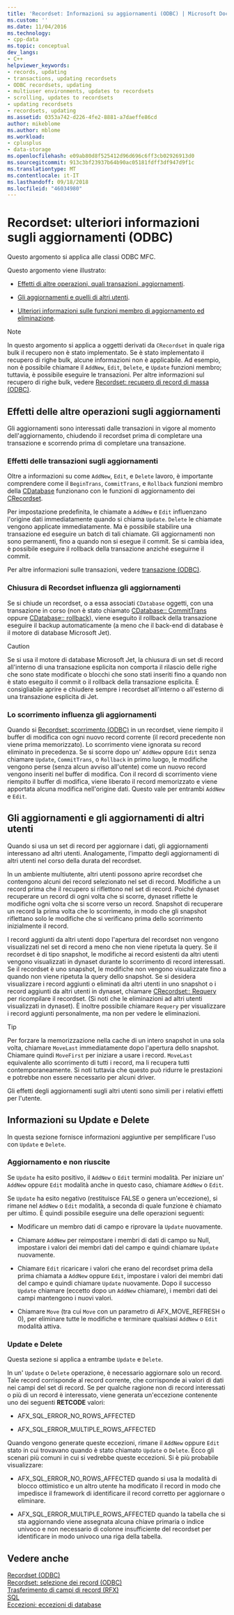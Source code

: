 ```yaml
---
title: 'Recordset: Informazioni su aggiornamenti (ODBC) | Microsoft Docs'
ms.custom: ''
ms.date: 11/04/2016
ms.technology:
- cpp-data
ms.topic: conceptual
dev_langs:
- C++
helpviewer_keywords:
- records, updating
- transactions, updating recordsets
- ODBC recordsets, updating
- multiuser environments, updates to recordsets
- scrolling, updates to recordsets
- updating recordsets
- recordsets, updating
ms.assetid: 0353a742-d226-4fe2-8881-a7daeffe86cd
author: mikeblome
ms.author: mblome
ms.workload:
- cplusplus
- data-storage
ms.openlocfilehash: e09ab80d8f525412d96d696c6ff3cb02926913d0
ms.sourcegitcommit: 913c3bf23937b64b90ac05181fdff3df947d9f1c
ms.translationtype: MT
ms.contentlocale: it-IT
ms.lasthandoff: 09/18/2018
ms.locfileid: "46034980"
---
```

# <a name="recordset-more-about-updates-odbc"></a>Recordset: ulteriori informazioni sugli aggiornamenti (ODBC)

Questo argomento si applica alle classi ODBC MFC.  
  
Questo argomento viene illustrato:  
  
- [Effetti di altre operazioni, quali transazioni, aggiornamenti](#_core_how_transactions_affect_updates).  
  
- [Gli aggiornamenti e quelli di altri utenti](#_core_your_updates_and_the_updates_of_other_users).  
  
- [Ulteriori informazioni sulle funzioni membro di aggiornamento ed eliminazione](#_core_more_about_update_and_delete).  
  
> [!NOTE]
>  In questo argomento si applica a oggetti derivati da `CRecordset` in quale riga bulk il recupero non è stato implementato. Se è stato implementato il recupero di righe bulk, alcune informazioni non è applicabile. Ad esempio, non è possibile chiamare il `AddNew`, `Edit`, `Delete`, e `Update` funzioni membro; tuttavia, è possibile eseguire le transazioni. Per altre informazioni sul recupero di righe bulk, vedere [Recordset: recupero di record di massa (ODBC)](../../data/odbc/recordset-fetching-records-in-bulk-odbc.md).  
  
##  <a name="_core_how_other_operations_affect_updates"></a> Effetti delle altre operazioni sugli aggiornamenti  

Gli aggiornamenti sono interessati dalle transazioni in vigore al momento dell'aggiornamento, chiudendo il recordset prima di completare una transazione e scorrendo prima di completare una transazione.  
  
###  <a name="_core_how_transactions_affect_updates"></a> Effetti delle transazioni sugli aggiornamenti  

Oltre a informazioni su come `AddNew`, `Edit`, e `Delete` lavoro, è importante comprendere come il `BeginTrans`, `CommitTrans`, e `Rollback` funzioni membro della [CDatabase](../../mfc/reference/cdatabase-class.md) funzionano con le funzioni di aggiornamento dei [CRecordset](../../mfc/reference/crecordset-class.md).  
  
Per impostazione predefinita, le chiamate a `AddNew` e `Edit` influenzano l'origine dati immediatamente quando si chiama `Update`. `Delete` le chiamate vengono applicate immediatamente. Ma è possibile stabilire una transazione ed eseguire un batch di tali chiamate. Gli aggiornamenti non sono permanenti, fino a quando non si esegue il commit. Se si cambia idea, è possibile eseguire il rollback della transazione anziché eseguirne il commit.  
  
Per altre informazioni sulle transazioni, vedere [transazione (ODBC)](../../data/odbc/transaction-odbc.md).  
  
###  <a name="_core_how_closing_the_recordset_affects_updates"></a> Chiusura di Recordset influenza gli aggiornamenti  

Se si chiude un recordset, o a essa associati `CDatabase` oggetti, con una transazione in corso (non è stato chiamato [CDatabase:: CommitTrans](../../mfc/reference/cdatabase-class.md#committrans) oppure [CDatabase:: rollback](../../mfc/reference/cdatabase-class.md#rollback)), viene eseguito il rollback della transazione eseguire il backup automaticamente (a meno che il back-end di database è il motore di database Microsoft Jet).  
  
> [!CAUTION]
>  Se si usa il motore di database Microsoft Jet, la chiusura di un set di record all'interno di una transazione esplicita non comporta il rilascio delle righe che sono state modificate o blocchi che sono stati inseriti fino a quando non è stato eseguito il commit o il rollback della transazione esplicita. È consigliabile aprire e chiudere sempre i recordset all'interno o all'esterno di una transazione esplicita di Jet.  
  
###  <a name="_core_how_scrolling_affects_updates"></a> Lo scorrimento influenza gli aggiornamenti  

Quando si [Recordset: scorrimento (ODBC)](../../data/odbc/recordset-scrolling-odbc.md) in un recordset, viene riempito il buffer di modifica con ogni nuovo record corrente (il record precedente non viene prima memorizzato). Lo scorrimento viene ignorata su record eliminato in precedenza. Se si scorre dopo un' `AddNew` oppure `Edit` senza chiamare `Update`, `CommitTrans`, o `Rollback` in primo luogo, le modifiche vengono perse (senza alcun avviso all'utente) come un nuovo record vengono inseriti nel buffer di modifica. Con il record di scorrimento viene riempito il buffer di modifica, viene liberato il record memorizzato e viene apportata alcuna modifica nell'origine dati. Questo vale per entrambi `AddNew` e `Edit`.  
  
##  <a name="_core_your_updates_and_the_updates_of_other_users"></a> Gli aggiornamenti e gli aggiornamenti di altri utenti  

Quando si usa un set di record per aggiornare i dati, gli aggiornamenti interessano ad altri utenti. Analogamente, l'impatto degli aggiornamenti di altri utenti nel corso della durata del recordset.  
  
In un ambiente multiutente, altri utenti possono aprire recordset che contengono alcuni dei record selezionato nel set di record. Modifiche a un record prima che il recupero si riflettono nel set di record. Poiché dynaset recuperare un record di ogni volta che si scorre, dynaset riflette le modifiche ogni volta che si scorre verso un record. Snapshot di recuperare un record la prima volta che lo scorrimento, in modo che gli snapshot riflettano solo le modifiche che si verificano prima dello scorrimento inizialmente il record.  
  
I record aggiunti da altri utenti dopo l'apertura del recordset non vengono visualizzati nel set di record a meno che non viene ripetuta la query. Se il recordset è di tipo snapshot, le modifiche ai record esistenti da altri utenti vengono visualizzati in dynaset durante lo scorrimento di record interessati. Se il recordset è uno snapshot, le modifiche non vengono visualizzate fino a quando non viene ripetuta la query dello snapshot. Se si desidera visualizzare i record aggiunti o eliminati da altri utenti in uno snapshot o i record aggiunti da altri utenti in dynaset, chiamare [CRecordset:: Requery](../../mfc/reference/crecordset-class.md#requery) per ricompilare il recordset. (Si noti che le eliminazioni ad altri utenti visualizzati in dynaset). È inoltre possibile chiamare `Requery` per visualizzare i record aggiunti personalmente, ma non per vedere le eliminazioni.  
  
> [!TIP]
>  Per forzare la memorizzazione nella cache di un intero snapshot in una sola volta, chiamare `MoveLast` immediatamente dopo l'apertura dello snapshot. Chiamare quindi `MoveFirst` per iniziare a usare i record. `MoveLast` equivalente allo scorrimento di tutti i record, ma li recupera tutti contemporaneamente. Si noti tuttavia che questo può ridurre le prestazioni e potrebbe non essere necessario per alcuni driver.  
  
Gli effetti degli aggiornamenti sugli altri utenti sono simili per i relativi effetti per l'utente.  
  
##  <a name="_core_more_about_update_and_delete"></a> Informazioni su Update e Delete  

In questa sezione fornisce informazioni aggiuntive per semplificare l'uso con `Update` e `Delete`.  
  
### <a name="update-success-and-failure"></a>Aggiornamento e non riuscite  

Se `Update` ha esito positivo, il `AddNew` o `Edit` termini modalità. Per iniziare un' `AddNew` oppure `Edit` modalità anche in questo caso, chiamare `AddNew` o `Edit`.  
  
Se `Update` ha esito negativo (restituisce FALSE o genera un'eccezione), si rimane nel `AddNew` o `Edit` modalità, a seconda di quale funzione è chiamato per ultimo. È quindi possibile eseguire una delle operazioni seguenti:  
  
- Modificare un membro dati di campo e riprovare la `Update` nuovamente.  
  
- Chiamare `AddNew` per reimpostare i membri di dati di campo su Null, impostare i valori dei membri dati del campo e quindi chiamare `Update` nuovamente.  
  
- Chiamare `Edit` ricaricare i valori che erano del recordset prima della prima chiamata a `AddNew` oppure `Edit`, impostare i valori dei membri dati del campo e quindi chiamare `Update` nuovamente. Dopo il successo `Update` chiamare (eccetto dopo un `AddNew` chiamare), i membri dati dei campi mantengono i nuovi valori.  
  
- Chiamare `Move` (tra cui `Move` con un parametro di AFX_MOVE_REFRESH o 0), per eliminare tutte le modifiche e terminare qualsiasi `AddNew` o `Edit` modalità attiva.  
  
### <a name="update-and-delete"></a>Update e Delete  

Questa sezione si applica a entrambe `Update` e `Delete`.  
  
In un' `Update` o `Delete` operazione, è necessario aggiornare solo un record. Tale record corrisponde al record corrente, che corrisponde ai valori di dati nei campi del set di record. Se per qualche ragione non di record interessati o più di un record è interessato, viene generata un'eccezione contenente uno dei seguenti **RETCODE** valori:  
  
- AFX_SQL_ERROR_NO_ROWS_AFFECTED  
  
- AFX_SQL_ERROR_MULTIPLE_ROWS_AFFECTED  
  
Quando vengono generate queste eccezioni, rimane il `AddNew` oppure `Edit` stato in cui trovavano quando è stato chiamato `Update` o `Delete`. Ecco gli scenari più comuni in cui si vedrebbe queste eccezioni. Si è più probabile visualizzare:  
  
- AFX_SQL_ERROR_NO_ROWS_AFFECTED quando si usa la modalità di blocco ottimistico e un altro utente ha modificato il record in modo che impedisce il framework di identificare il record corretto per aggiornare o eliminare.  
  
- AFX_SQL_ERROR_MULTIPLE_ROWS_AFFECTED quando la tabella che si sta aggiornando viene assegnata alcuna chiave primaria o indice univoco e non necessario di colonne insufficiente del recordset per identificare in modo univoco una riga della tabella.  
  
## <a name="see-also"></a>Vedere anche  

[Recordset (ODBC)](../../data/odbc/recordset-odbc.md)<br/>
[Recordset: selezione dei record (ODBC)](../../data/odbc/recordset-how-recordsets-select-records-odbc.md)<br/>
[Trasferimento di campi di record (RFX)](../../data/odbc/record-field-exchange-rfx.md)<br/>
[SQL](../../data/odbc/sql.md)<br/>
[Eccezioni: eccezioni di database](../../mfc/exceptions-database-exceptions.md)
